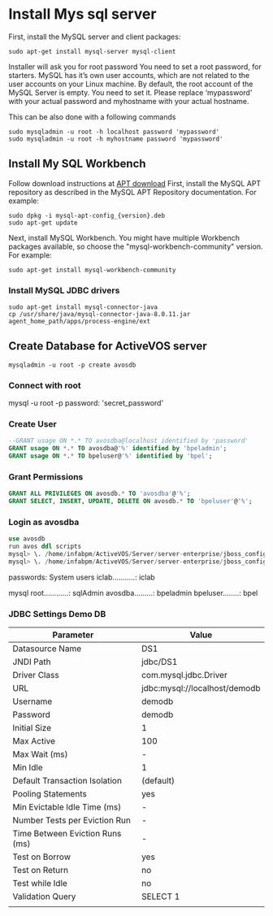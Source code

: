 # Install Mys sql server


First, install the MySQL server and client packages:

```shell
sudo apt-get install mysql-server mysql-client
```

Installer will ask you for root password
You need to set a root password, for starters. MySQL has it’s own user accounts, which are not related to the user accounts on your Linux machine.
By default, the root account of the MySQL Server is empty. You need to set it. Please replace ‘mypassword’ with your actual password and myhostname with your actual hostname.

This can be also done with a following commands

```shell
sudo mysqladmin -u root -h localhost password 'mypassword'
sudo mysqladmin -u root -h myhostname password 'mypassword'
```

## Install My SQL Workbench

Follow download instructions at [APT download](https://dev.mysql.com/downloads/repo/apt/)
First, install the MySQL APT repository as described in the MySQL APT Repository documentation. For example:

```shell
sudo dpkg -i mysql-apt-config_{version}.deb
sudo apt-get update
```

Next, install MySQL Workbench. You might have multiple Workbench packages available, so choose the "mysql-workbench-community" version. For example:

```shell
sudo apt-get install mysql-workbench-community
```

### Install MySQL JDBC drivers

```shell
sudo apt-get install mysql-connector-java
cp /usr/share/java/mysql-connector-java-8.0.11.jar agent_home_path/apps/process-engine/ext
```

## Create Database for ActiveVOS server

```shell
mysqladmin -u root -p create avosdb
```

### Connect with root

mysql -u root -p
password: 'secret_password'

### Create User

```sql
--GRANT usage ON *.* TO avosdba@localhost identified by 'password'
GRANT usage ON *.* TO avosdba@'%' identified by 'bpeladmin';
GRANT usage ON *.* TO bpeluser@'%' identified by 'bpel';
```

### Grant Permissions

```sql
GRANT ALL PRIVILEGES ON avosdb.* TO 'avosdba'@'%';
GRANT SELECT, INSERT, UPDATE, DELETE ON avosdb.* TO 'bpeluser'@'%';
```

### Login as avosdba

```sql
use avosdb
run avos ddl scripts
mysql> \. /home/infabpm/ActiveVOS/Server/server-enterprise/jboss_config/ddls/ActiveBPEL_Enterprise-MySQL.sql
mysql> \. /home/infabpm/ActiveVOS/Server/server-enterprise/jboss_config/ddls/create_repository_MySQL.ddl
```

passwords:
System users
iclab...........: iclab

mysql
root............: sqlAdmin
avosdba.........: bpeladmin
bpeluser........: bpel

### JDBC Settings Demo DB

|            Parameter            |             Value             |
|---------------------------------|-------------------------------|
| Datasource Name                 | DS1                           |
| JNDI Path                       | jdbc/DS1                      |
| Driver Class                    | com.mysql.jdbc.Driver         |
| URL                             | jdbc:mysql://localhost/demodb |
| Username                        | demodb                        |
| Password                        | demodb                        |
| Initial Size                    | 1                             |
| Max Active                      | 100                           |
| Max Wait (ms)                   | -                             |
| Min Idle                        | 1                             |
| Default Transaction Isolation   | (default)                     |
| Pooling Statements              | yes                           |
| Min Evictable Idle Time (ms)    | -                             |
| Number Tests per Eviction Run   | -                             |
| Time Between Eviction Runs (ms) | -                             |
| Test on Borrow                  | yes                           |
| Test on Return                  | no                            |
| Test while Idle                 | no                            |
| Validation Query                | SELECT 1                      |
|                                 |                               |